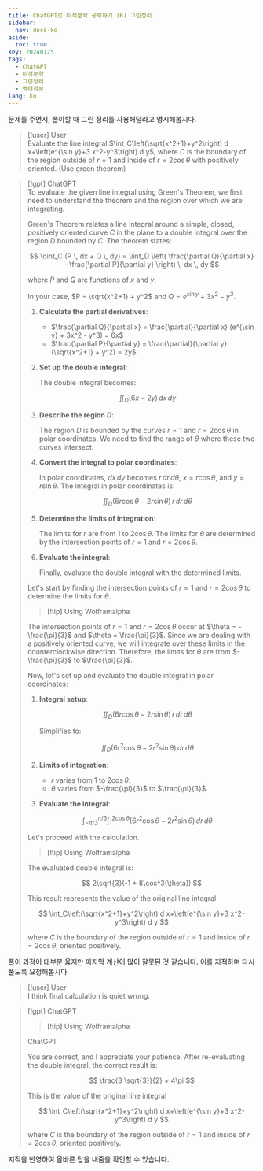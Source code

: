 ```yaml
---  
title: ChatGPT로 미적분학 공부하기 (6) 그린정리  
sidebar:   
  nav: docs-ko  
aside:   
  toc: true  
key: 20240125  
tags:  
  - ChatGPT  
  - 미적분학  
  - 그린정리  
  - 벡터적분  
lang: ko  
---  
```

  
  
문제를 주면서, 풀이할 때 그린 정리를 사용해달라고 명시해봅시다.  
  
>[!user] User  
> Evaluate the line integral $\int_C\left(\sqrt{x^2+1}+y^2\right) d x+\left(e^{\sin y}+3 x^2-y^3\right) d y$, where $C$ is the boundary of the region outside of $r=1$ and inside of $r=2 \cos \theta$ with positively oriented. (Use green theorem)  
  
>[!gpt] ChatGPT  
To evaluate the given line integral using Green's Theorem, we first need to understand the theorem and the region over which we are integrating.  
>   
> Green's Theorem relates a line integral around a simple, closed, positively oriented curve $C$ in the plane to a double integral over the region $D$ bounded by $C$. The theorem states:  
>   
> $$  
> \oint_C (P \, dx + Q \, dy) = \iint_D \left( \frac{\partial Q}{\partial x} - \frac{\partial P}{\partial y} \right) \, dx \, dy  
> $$  
>   
> where $P$ and $Q$ are functions of $x$ and $y$.  
>   
> In your case, $P = \sqrt{x^2+1} + y^2$ and $Q = e^{\sin y} + 3x^2 - y^3$.  
>   
> 1. **Calculate the partial derivatives**:  
>   
>    - $\frac{\partial Q}{\partial x} = \frac{\partial}{\partial x} (e^{\sin y} + 3x^2 - y^3) = 6x$  
>    - $\frac{\partial P}{\partial y} = \frac{\partial}{\partial y} (\sqrt{x^2+1} + y^2) = 2y$  
>   
> 2. **Set up the double integral**:  
>   
>    The double integral becomes:  
>   
>    $$  
>    \iint_D (6x - 2y) \, dx \, dy  
>    $$  
>   
> 3. **Describe the region $D$**:  
>   
>    The region $D$ is bounded by the curves $r = 1$ and $r = 2\cos\theta$ in polar coordinates. We need to find the range of $\theta$ where these two curves intersect.  
>   
> 4. **Convert the integral to polar coordinates**:  
>   
>    In polar coordinates, $dx \, dy$ becomes $r \, dr \, d\theta$, $x = r\cos\theta$, and $y = r\sin\theta$. The integral in polar coordinates is:  
>   
>    $$  
>    \iint_D (6r\cos\theta - 2r\sin\theta) \, r \, dr \, d\theta  
>    $$  
>   
> 5. **Determine the limits of integration**:  
>   
>    The limits for $r$ are from 1 to $2\cos\theta$. The limits for $\theta$ are determined by the intersection points of $r = 1$ and $r = 2\cos\theta$.  
>   
> 6. **Evaluate the integral**:  
>   
>    Finally, evaluate the double integral with the determined limits.  
>   
> Let's start by finding the intersection points of $r = 1$ and $r = 2\cos\theta$ to determine the limits for $\theta$.  
>   
> >[!tip] Using Wolframalpha  
>   
> The intersection points of $r = 1$ and $r = 2\cos\theta$ occur at $\theta = -\frac{\pi}{3}$ and $\theta = \frac{\pi}{3}$. Since we are dealing with a positively oriented curve, we will integrate over these limits in the counterclockwise direction. Therefore, the limits for $\theta$ are from $-\frac{\pi}{3}$ to $\frac{\pi}{3}$.  
>   
> Now, let's set up and evaluate the double integral in polar coordinates:  
>   
> 1. **Integral setup**:  
>   
>    $$  
>    \iint_D (6r\cos\theta - 2r\sin\theta) \, r \, dr \, d\theta  
>    $$  
>   
>    Simplifies to:  
>   
>    $$  
>    \iint_D (6r^2\cos\theta - 2r^2\sin\theta) \, dr \, d\theta  
>    $$  
>   
> 2. **Limits of integration**:  
>   
>    - $r$ varies from 1 to $2\cos\theta$.  
>    - $\theta$ varies from $-\frac{\pi}{3}$ to $\frac{\pi}{3}$.  
>   
> 3. **Evaluate the integral**:  
>   
>    $$  
>    \int_{-\pi/3}^{\pi/3} \int_{1}^{2\cos\theta} (6r^2\cos\theta - 2r^2\sin\theta) \, dr \, d\theta  
>    $$  
>   
> Let's proceed with the calculation.  
>   
>  >[!tip] Using Wolframalpha  
>   
> The evaluated double integral is:  
>   
> $$  
> 2\sqrt{3}(-1 + 8\cos^3(\theta))  
> $$  
>   
> This result represents the value of the original line integral   
>   
> $$  
> \int_C\left(\sqrt{x^2+1}+y^2\right) d x+\left(e^{\sin y}+3 x^2-y^3\right) d y  
> $$  
>   
> where $C$ is the boundary of the region outside of $r=1$ and inside of $r=2 \cos \theta$, oriented positively.  
  
풀이 과정이 대부분 옳지만 마지막 계산이 많이 잘못된 것 같습니다. 이를 지적하며 다시 풀도록 요청해봅시다.  
  
>[!user] User  
> I think final calculation is quiet wrong.  
  
>[!gpt] ChatGPT  
>  
>   
>  >[!tip] Using Wolframalpha  
>   
> ChatGPT  
>   
> You are correct, and I appreciate your patience. After re-evaluating the double integral, the correct result is:  
>   
> $$  
> \frac{3 \sqrt{3}}{2} + 4\pi  
> $$  
>   
> This is the value of the original line integral   
>   
> $$  
> \int_C\left(\sqrt{x^2+1}+y^2\right) d x+\left(e^{\sin y}+3 x^2-y^3\right) d y  
> $$  
>   
> where $C$ is the boundary of the region outside of $r=1$ and inside of $r=2 \cos \theta$, oriented positively.  
>   
  
지적을 반영하여 올바른 답을 내줌을 확인할 수 있습니다.